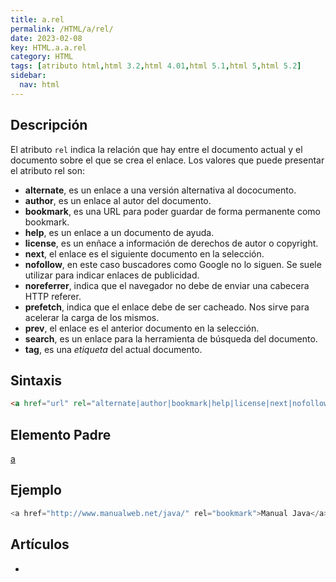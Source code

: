 ```yaml
---
title: a.rel
permalink: /HTML/a/rel/
date: 2023-02-08
key: HTML.a.a.rel
category: HTML
tags: [atributo html,html 3.2,html 4.01,html 5.1,html 5,html 5.2]
sidebar:
  nav: html
---
```


## Descripción


El atributo `rel` indica la relación que hay entre el documento actual y el documento sobre el que se crea el enlace. Los valores que puede presentar el atributo rel son:

- **alternate**, es un enlace a una versión alternativa al dococumento.
- **author**, es un enlace al autor del documento.
- **bookmark**, es una URL para poder guardar de forma permanente como bookmark.
- **help**, es un enlace a un documento de ayuda.
- **license**, es un enñace a información de derechos de autor o copyright.
- **next**, el enlace es el siguiente documento en la selección.
- **nofollow**, en este caso buscadores como Google no lo siguen. Se suele utilizar para indicar enlaces de publicidad.
- **noreferrer**, indica que el navegador no debe de enviar una cabecera HTTP referer.
- **prefetch**, indica que el enlace debe de ser cacheado. Nos sirve para acelerar la carga de los mismos.
- **prev**, el enlace es el anterior documento en la selección.
- **search**, es un enlace para la herramienta de búsqueda del documento.
- **tag**, es una _etiqueta_ del actual documento.

## Sintaxis


```html
<a href="url" rel="alternate|author|bookmark|help|license|next|nofollow|noreferrer|prefetch|prev|search|tag">Enlace</a>
```


## Elemento Padre


[a](https://www.w3api.com/HTML/a/)


## Ejemplo


```java
<a href="http://www.manualweb.net/java/" rel="bookmark">Manual Java</a>
```


## Artículos

- 
